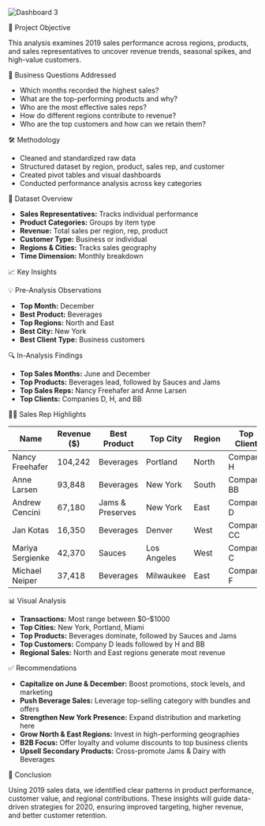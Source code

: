 
![Dashboard 3](https://github.com/user-attachments/assets/03575215-274f-4043-8066-d9db16131243)

 📌 Project Objective

This analysis examines 2019 sales performance across regions, products, and sales representatives to uncover revenue trends, seasonal spikes, and high-value customers.

🧩 Business Questions Addressed

* Which months recorded the highest sales?
* What are the top-performing products and why?
* Who are the most effective sales reps?
* How do different regions contribute to revenue?
* Who are the top customers and how can we retain them?

🛠️ Methodology

* Cleaned and standardized raw data
* Structured dataset by region, product, sales rep, and customer
* Created pivot tables and visual dashboards
* Conducted performance analysis across key categories

 📂 Dataset Overview

* **Sales Representatives:** Tracks individual performance
* **Product Categories:** Groups by item type
* **Revenue:** Total sales per region, rep, product
* **Customer Type:** Business or individual
* **Regions & Cities:** Tracks sales geography
* **Time Dimension:** Monthly breakdown


📈 Key Insights

💡 Pre-Analysis Observations

* **Top Month:** December
* **Best Product:** Beverages
* **Top Regions:** North and East
* **Best City:** New York
* **Best Client Type:** Business customers

 🔍 In-Analysis Findings

* **Top Sales Months:** June and December
* **Top Products:** Beverages lead, followed by Sauces and Jams
* **Top Sales Reps:** Nancy Freehafer and Anne Larsen
* **Top Clients:** Companies D, H, and BB



 🧑‍💼 Sales Rep Highlights

| Name             | Revenue (\$) | Best Product     | Top City    | Region | Top Client |
| ---------------- | ------------ | ---------------- | ----------- | ------ | ---------- |
| Nancy Freehafer  | 104,242      | Beverages        | Portland    | North  | Company H  |
| Anne Larsen      | 93,848       | Beverages        | New York    | South  | Company BB |
| Andrew Cencini   | 67,180       | Jams & Preserves | New York    | East   | Company D  |
| Jan Kotas        | 16,350       | Beverages        | Denver      | West   | Company CC |
| Mariya Sergienke | 42,370       | Sauces           | Los Angeles | West   | Company C  |
| Michael Neiper   | 37,418       | Beverages        | Milwaukee   | East   | Company F  |



 📊 Visual Analysis

* **Transactions:** Most range between \$0–\$1000
* **Top Cities:** New York, Portland, Miami
* **Top Products:** Beverages dominate, followed by Sauces and Jams
* **Top Customers:** Company D leads followed by H and BB
* **Regional Sales:** North and East regions generate most revenue



 ✅ Recommendations

* **Capitalize on June & December:** Boost promotions, stock levels, and marketing
* **Push Beverage Sales:** Leverage top-selling category with bundles and offers
* **Strengthen New York Presence:** Expand distribution and marketing here
* **Grow North & East Regions:** Invest in high-performing geographies
* **B2B Focus:** Offer loyalty and volume discounts to top business clients
* **Upsell Secondary Products:** Cross-promote Jams & Dairy with Beverages


 📍 Conclusion

Using 2019 sales data, we identified clear patterns in product performance, customer value, and regional contributions. These insights will guide data-driven strategies for 2020, ensuring improved targeting, higher revenue, and better customer retention.




